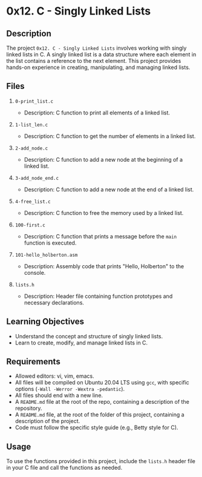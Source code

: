 # 0x12. C - Singly Linked Lists

## Description

The project `0x12. C - Singly Linked Lists` involves working with singly linked lists in C. A singly linked list is a data structure where each element in the list contains a reference to the next element. This project provides hands-on experience in creating, manipulating, and managing linked lists.

## Files

1. `0-print_list.c`
   - Description: C function to print all elements of a linked list.

2. `1-list_len.c`
   - Description: C function to get the number of elements in a linked list.

3. `2-add_node.c`
   - Description: C function to add a new node at the beginning of a linked list.

4. `3-add_node_end.c`
   - Description: C function to add a new node at the end of a linked list.

5. `4-free_list.c`
   - Description: C function to free the memory used by a linked list.

6. `100-first.c`
   - Description: C function that prints a message before the `main` function is executed.

7. `101-hello_holberton.asm`
   - Description: Assembly code that prints "Hello, Holberton" to the console.

8. `lists.h`
   - Description: Header file containing function prototypes and necessary declarations.

## Learning Objectives

- Understand the concept and structure of singly linked lists.
- Learn to create, modify, and manage linked lists in C.

## Requirements

- Allowed editors: vi, vim, emacs.
- All files will be compiled on Ubuntu 20.04 LTS using `gcc`, with specific options (`-Wall -Werror -Wextra -pedantic`).
- All files should end with a new line.
- A `README.md` file at the root of the repo, containing a description of the repository.
- A `README.md` file, at the root of the folder of this project, containing a description of the project.
- Code must follow the specific style guide (e.g., Betty style for C).

## Usage

To use the functions provided in this project, include the `lists.h` header file in your C file and call the functions as needed.


